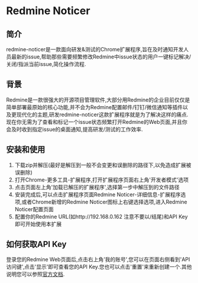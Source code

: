 # Redmine Noticer
## 简介
redmine-noticer是一款面向研发&测试的Chrome扩展程序,旨在及时通知开发人员最新的issue,帮助那些需要频繁修改Redmine中issue状态的用户一键标记解决/关闭/指派当前issue,简化操作流程.

## 背景
Redmine是一款很强大的开源项目管理软件,大部分用Redmine的企业目前仅仅是简单部署最原始的核心功能,并不会为Redmine配置邮件/钉钉/微信通知等插件以及更现代化的主题,研发redmine-noticer这款扩展程序就是为了解决这样的痛点.现在你无需为了查看和标记一个issue状态频繁打开Redmine的Web页面,并且你会及时收到指定issue的桌面通知,提高研发/测试的工作效率.

## 安装和使用
1. 下载zip并解压(最好是解压到一般不会变更和误删除的路径下,以免造成扩展被误删除)
2. 打开Chrome-更多工具-扩展程序,打开扩展程序页面右上角'开发者模式'选项
3. 点击页面左上角'加载已解压的扩展程序',选择第一步中解压到的文件路径
4. 安装完成后,可以点击扩展程序页面Redmine Noticer-详细信息-扩展程序选项,或者Chrome新增的Redmine Noticer图标上右键选择选项,进入Redmine Noticer配置页面
5. 配置你的Redmine URL(如http://192.168.0.162  注意不要以/结尾)和API Key即可开始使用本扩展

## 如何获取API Key
登录您的Redmine Web页面后,点击右上角'我的账号',您可以在页面右侧看到'API访问键',点击'显示'即可查看您的API Key.您也可以点击'重置'来重新创建一个.其他说明您可以参照[官方文档](https://www.redmine.org/boards/2/topics/53956).
